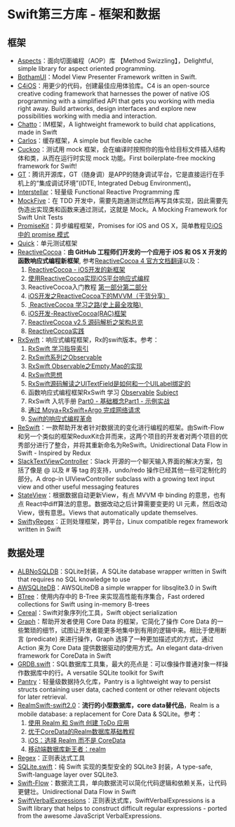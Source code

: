 # Swift第三方库 - 框架和数据
## 框架
- [Aspects][1]：面向切面编程（AOP）库 【Method Swizzling】，Delightful, simple library for aspect oriented programming.
- [BothamUI][2]：Model View Presenter Framework written in Swift.
- [C4iOS][3]：用更少的代码，创建最佳应用体验库。C4 is an open-source creative coding framework that harnesses the power of native iOS programming with a simplified API that gets you working with media right away. Build artworks, design interfaces and explore new possibilities working with media and interaction.
- [Chatto][4]：IM框架，A lightweight framework to build chat applications, made in Swift
- [Carlos][5]：缓存框架，A simple but flexible cache
- [Cuckoo][6]：测试用 mock 框架，会在编译时按照你的指令给目标文件插入结构体和类，从而在运行时实现 mock 功能。First boilerplate-free mocking framework for Swift!
- [GT][7]：腾讯开源库，GT（随身调）是APP的随身调试平台，它是直接运行在手机上的“集成调试环境”(IDTE, Integrated Debug Environment)。
- [Interstellar][8]：轻量级 Functional Reactive Programming 库
- [MockFive][9]：在 TDD 开发中，需要先跑通测试然后再写具体实现，因此需要先伪造出实现类和函数来通过测试，这就是 Mock。A Mocking Framework for Swift Unit Tests
- [PromiseKit][10]：异步编程框架，Promises for iOS and OS X，简单教程见[iOS 中的 promise 模式][11]
- [Quick][12]：单元测试框架
- [ReactiveCocoa][13]：**由 GitHub 工程师们开发的一个应用于 iOS 和 OS X 开发的函数响应式编程新框架**, 参考[ReactiveCocoa 4 官方文档翻译][14]以及：
	1. [ReactiveCocoa - iOS开发的新框架][15]
	2. [使用ReactiveCocoa实现iOS平台响应式编程][16]
	2. ReactiveCocoa入门教程 [第一部分][17][第二部分][18]
	3. [iOS开发之ReactiveCocoa下的MVVM（干货分享）][19]
	4. [ ReactiveCocoa 学习之路(史上最全攻略) ][20]
	5. [iOS开发-ReactiveCocoa(RAC)框架][21]
	6. [ReactiveCocoa v2.5 源码解析之架构总览][22]
	7. [ReactiveCocoa实践][23]
- [RxSwift][24]：响应式编程框架，Rx的swift版本。参考：
	1. [RxSwift 学习指导索引][25]
	1. [RxSwift系列之Observable][26]
	2. [RxSwift Observable之Empty,Map的实现][27]
	3. [RxSwift思想][28]
	4. [RxSwift源码解读之UITextField是如何和一个UILabel绑定的][29]
	5. 函数响应式编程框架RxSwift 学习 [Observable][30] [Subject][31]
	6. RxSwift 入坑手册 [Part0 - 基础概念][32][Part1 - 示例实战][33]
	7. [通过 Moya+RxSwift+Argo 完成网络请求][34]
	8. [Swift的响应式编程革命][35]
- [ReSwift][36]：一款帮助开发者针对数据流的变化进行编程的框架。由Swift-Flow和另一个类似的框架ReduxKit合并而来，这两个项目的开发者对两个项目的优秀部分进行了整合，并将其重新命名为ReSwift。Unidirectional Data Flow in Swift - Inspired by Redux
- [SlackTextViewController][37]：Slack 开源的一个聊天输入界面的解决方案，包括了像是 @ 以及 # 等 tag 的支持，undo/redo 操作已经其他一些可定制化的部分。A drop-in UIViewController subclass with a growing text input view and other useful messaging features
- [StateView][38]：根据数据自动更新View，有点 MVVM 中 binding 的意思，也有点 React中diff算法的意思。数据改动之后计算需要变更的 UI 元素，然后改动 View，很有意思。Views that automatically update themselves.
- [SwiftyRegex][39]：正则处理框架，跨平台，Linux compatible regex framework written in Swift

## 数据处理
- [ALBNoSQLDB][40]：SQLite封装，A SQLite database wrapper written in Swift that requires no SQL knowledge to use
- [AWSQLiteDB][41]：AWSQLiteDB a simple wrapper for libsqlite3.0 in Swift
- [BTree][42]：使用内存中的 B-Tree 来实现高性能有序集合，Fast ordered collections for Swift using in-memory B-trees
- [Cereal][43]：Swift对象序列化工具，Swift object serialization
- [Graph][44]：帮助开发者使用 Core Data 的框架，它简化了操作 Core Data 的一些繁琐的细节，试图让开发者能更多地集中到有用的逻辑中来。相比于使用断言 (predicate) 来进行操作，Graph 选择了一种更加描述式的方式，通过 Action 来为 Core Data 提供数据驱动的使用方式。An elegant data-driven framework for CoreData in Swift
- [GRDB.swift][45]：SQL数据库工具集，最大的亮点是：可以像操作普通对象一样操作数据库中的行。A versatile SQLite toolkit for Swift
- [Pantry][46]：轻量级数据持久化库，Pantry is a lightweight way to persist structs containing user data, cached content or other relevant objects for later retrieval.
- [RealmSwift-swift2.0][47]：**流行的小型数据库，core data替代品**，Realm is a mobile database: a replacement for Core Data & SQLite。参考：
	1. [使用 Realm 和 Swift 创建 ToDo 应用][48]
	2. [优于CoreData的Realm数据库基础教程][49]
	3. [iOS：选择 Realm 而不是 CoreData][50]
	4. [移动端数据库新王者：realm][51]
- [Regex][52]：正则表达式工具
- [SQLite.swift][53]：纯 Swift 实现的类型安全的 SQLite3 封装，A type-safe, Swift-language layer over SQLite3.
- [Swift-Flow][54]：数据流工具，单向数据流可以简化代码逻辑和依赖关系，让代码更健壮。Unidirectional Data Flow in Swift
- [SwiftVerbalExpressions][55]：正则表达式库，SwiftVerbalExpressions is a Swift library that helps to construct difficult regular expressions - ported from the awesome JavaScript VerbalExpressions.


[1]:	https://github.com/steipete/Aspects "Aspects"
[2]:	https://github.com/Karumi/BothamUI "BothamUI"
[3]:	https://github.com/C4Framework/C4iOS "C4iOS"
[4]:	https://github.com/badoo/Chatto "Chatto"
[5]:	https://github.com/WeltN24/Carlos "Carlos"
[6]:	https://github.com/SwiftKit/Cuckoo "Cuckoo"
[7]:	https://github.com/TencentOpen/GT "GT"
[8]:	https://github.com/JensRavens/Interstellar "Interstellar"
[9]:	https://github.com/DeliciousRaspberryPi/MockFive "MockFive"
[10]:	https://github.com/mxcl/PromiseKit "PromiseKit"
[11]:	http://nathanli.cn/2015/11/15/ios-%E4%B8%AD%E7%9A%84-promise-%E6%A8%A1%E5%BC%8F/ "iOS 中的 promise 模式"
[12]:	https://github.com/Quick/Quick "Quick"
[13]:	https://github.com/ReactiveCocoa/ReactiveCocoa "ReactiveCocoa"
[14]:	http://www.jianshu.com/p/226f33fcce51 "ReactiveCocoa 4 官方文档翻译"
[15]:	http://www.devtang.com/blog/2014/02/11/reactivecocoa-introduction
[16]:	http://www.itiger.me/?p=38
[17]:	http://www.cnblogs.com/tmacforever/p/4878180.html "ReactiveCocoa入门教程——第一部分(转)"
[18]:	http://www.cnblogs.com/tmacforever/p/4882462.html "ReactiveCocoa入门教程——第二部分(转)"
[19]:	http://www.cnblogs.com/ludashi/p/4925042.html "iOS开发之ReactiveCocoa下的MVVM（干货分享）"
[20]:	http://runningyoung.github.io/ios/ReactiveCocoa/ "ReactiveCocoa 学习之路(史上最全攻略)"
[21]:	http://yimouleng.com/2015/12/20/ios-ReactiveCocoa/ "iOS开发-ReactiveCocoa(RAC)框架"
[22]:	http://blog.leichunfeng.com/blog/2015/12/25/reactivecocoa-v2-dot-5-yuan-ma-jie-xi-zhi-jia-gou-zong-lan/ "ReactiveCocoa v2.5 源码解析之架构总览"
[23]:	http://beice1990.duapp.com/reactivecocoashi-jian/ "ReactiveCocoa实践"
[24]:	https://github.com/ReactiveX/RxSwift "RxSwift"
[25]:	http://t.swift.gg/d/2-rxswift
[26]:	http://fengdeng.github.io/blog/2016/01/12/rxswiftxi-lie-zhi-observable/ "RxSwift系列之Observable"
[27]:	http://fengdeng.github.io/blog/2016/01/13/rxswift-observablezhi-just/ "RxSwift Observable之Empty,Map的实现"
[28]:	http://fengdeng.github.io/blog/2016/01/19/rxswiftsi-xiang/ "RxSwift思想"
[29]:	http://fengdeng.github.io/blog/2016/01/22/rxswift-dao-di-[?]-ge-uitextfieldshi-ru-he-he-[?]-ge-uilabelbang-ding-de/ "RxSwift源码解读之UITextField是如何和一个UILabel绑定的"
[30]:	http://www.jianshu.com/p/2351ba7f22e4 "函数响应式编程框架RxSwift 学习——Observable"
[31]:	http://www.jianshu.com/p/209cae2a54a1 "函数响应式编程框架RxSwift 学习——Subject"
[32]:	http://blog.callmewhy.com/2015/09/21/rxswift-getting-started-0/ "RxSwift 入坑手册 Part0 - 基础概念"
[33]:	http://blog.callmewhy.com/2015/09/23/rxswift-getting-started-1/ "RxSwift 入坑手册 Part1 - 示例实战"
[34]:	http://blog.callmewhy.com/2015/11/01/moya-rxswift-argo-lets-go/ "通过 Moya+RxSwift+Argo 完成网络请求"
[35]:	http://mp.weixin.qq.com/s?__biz=MzA3ODg4MDk0Ng==&mid=2651112245&idx=1&sn=6536b90c09651380ec2009eb46ed9281#rd
[36]:	https://github.com/ReSwift/ReSwift "ReSwift"
[37]:	https://github.com/slackhq/SlackTextViewController "SlackTextViewController"
[38]:	https://github.com/sahandnayebaziz/StateView "StateView"
[39]:	https://github.com/maxadamski/SwiftyRegex "SwiftyRegex"
[40]:	https://github.com/AaronBratcher/ALBNoSQLDB
[41]:	https://github.com/adow/AWSQLiteDB "AWSQLiteDB"
[42]:	https://github.com/lorentey/BTree "BTree"
[43]:	https://github.com/Weebly/Cereal "Cereal"
[44]:	https://github.com/CosmicMind/Graph "Graph"
[45]:	https://github.com/groue/GRDB.swift "GRDB.swift"
[46]:	https://github.com/nickoneill/Pantry "Pantry"
[47]:	https://github.com/realm/realm-cocoa/tree/master/RealmSwift-swift2.0 "RealmSwift-swift2.0"
[48]:	http://swift.gg/2015/12/08/building-a-todo-app-using-realm-and-swift/ "使用 Realm 和 Swift 创建 ToDo 应用"
[49]:	http://www.cnblogs.com/jgCho/p/5286444.html "优于CoreData的Realm数据库基础教程"
[50]:	http://swift.gg/2015/12/08/ios-realm-instead-of-coredata/ "iOS：选择 Realm 而不是 CoreData"
[51]:	http://www.jianshu.com/p/2b4388cf2a2d "移动端数据库新王者：realm"
[52]:	https://github.com/sharplet/Regex "Regex"
[53]:	https://github.com/stephencelis/SQLite.swift "SQLite.swift"
[54]:	https://github.com/Swift-Flow/Swift-Flow "Swift-Flow"
[55]:	https://github.com/VerbalExpressions/SwiftVerbalExpressions "SwiftVerbalExpressions"